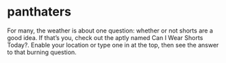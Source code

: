 # panthaters
For many, the weather is about one question: whether or not shorts are a good idea. If that’s you, check out the aptly named Can I Wear Shorts Today?. Enable your location or type one in at the top, then see the answer to that burning question.
